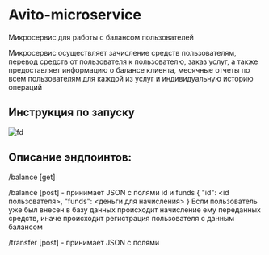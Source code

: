 # Avito-microservice
Микросервис для работы с балансом пользователей

Микросервис осуществляет зачисление средств пользователям, перевод средств от пользователя к пользователю, заказ услуг, а также предоставляет информацию о балансе клиента, месячные отчеты по всем пользователям для каждой из услуг и индивидуальную историю операций

Инструкция по запуску
---------------------
![fd]([https://ibb.co/TTHwTSk](https://ibb.co/TTHwTSk))


Описание эндпоинтов:
---------------------------

/balance [get]   

/balance [post] - принимает JSON с полями id и funds
{
    "id": <id пользователя>,
    "funds": <деньги для начисления>
}
Если пользователь уже был внесен в базу данных происходит начисление ему переданных средств, иначе происходит регистрация пользователя с данным балансом

/transfer [post] - принимает JSON с полями 
